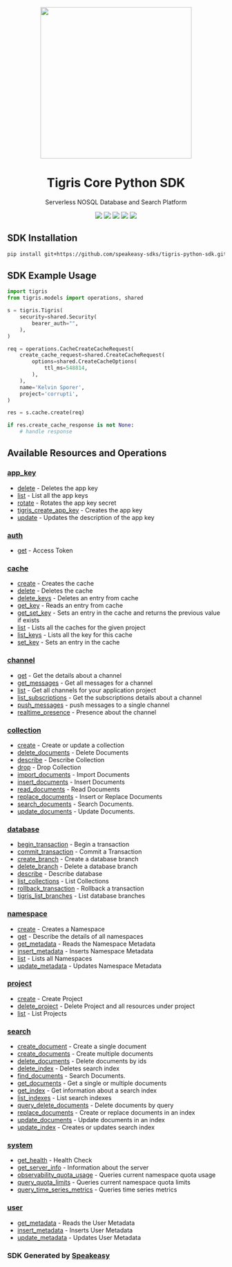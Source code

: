 <div align="center">
    <img src="https://user-images.githubusercontent.com/6267663/235892529-fc4d91d3-0e38-46c1-bbe4-b237ee973e62.svg" width="350px">
    <h1>Tigris Core Python SDK</h1>
   <p>Serverless NOSQL Database and Search Platform</p>
   <a href="https://www.tigrisdata.com/docs/references/api/"><img src="https://img.shields.io/static/v1?label=Docs&message=API Ref&color=000&style=for-the-badge" /></a>
   <a href="https://github.com/speakeasy-sdks/tigris-python-sdk/actions"><img src="https://img.shields.io/github/actions/workflow/status/speakeasy-sdks/tigris-python-sdk/speakeasy_sdk_generation.yml?style=for-the-badge" /></a>
  <a href="https://opensource.org/licenses/MIT"><img src="https://img.shields.io/badge/License-MIT-blue.svg?style=for-the-badge" /></a>
  <a href="https://github.com/speakeasy-sdks/tigris-python-sdk/releases"><img src="https://img.shields.io/github/v/release/speakeasy-sdks/tigris-python-sdk?sort=semver&style=for-the-badge" /></a>
  <a href="https://www.tigrisdata.com/discord/"><img src="https://img.shields.io/static/v1?label=Discord&message=Join&color=7289da&style=for-the-badge" /></a>
</div>

<!-- Start SDK Installation -->
## SDK Installation

```bash
pip install git+https://github.com/speakeasy-sdks/tigris-python-sdk.git
```
<!-- End SDK Installation -->

## SDK Example Usage
<!-- Start SDK Example Usage -->
```python
import tigris
from tigris.models import operations, shared

s = tigris.Tigris(
    security=shared.Security(
        bearer_auth="",
    ),
)

req = operations.CacheCreateCacheRequest(
    create_cache_request=shared.CreateCacheRequest(
        options=shared.CreateCacheOptions(
            ttl_ms=548814,
        ),
    ),
    name='Kelvin Sporer',
    project='corrupti',
)

res = s.cache.create(req)

if res.create_cache_response is not None:
    # handle response
```
<!-- End SDK Example Usage -->

<!-- Start SDK Available Operations -->
## Available Resources and Operations


### [app_key](docs/appkey/README.md)

* [delete](docs/appkey/README.md#delete) - Deletes the app key
* [list](docs/appkey/README.md#list) - List all the app keys
* [rotate](docs/appkey/README.md#rotate) - Rotates the app key secret
* [tigris_create_app_key](docs/appkey/README.md#tigris_create_app_key) - Creates the app key
* [update](docs/appkey/README.md#update) - Updates the description of the app key

### [auth](docs/auth/README.md)

* [get](docs/auth/README.md#get) - Access Token

### [cache](docs/cache/README.md)

* [create](docs/cache/README.md#create) - Creates the cache
* [delete](docs/cache/README.md#delete) - Deletes the cache
* [delete_keys](docs/cache/README.md#delete_keys) - Deletes an entry from cache
* [get_key](docs/cache/README.md#get_key) - Reads an entry from cache
* [get_set_key](docs/cache/README.md#get_set_key) - Sets an entry in the cache and returns the previous value if exists
* [list](docs/cache/README.md#list) - Lists all the caches for the given project
* [list_keys](docs/cache/README.md#list_keys) - Lists all the key for this cache
* [set_key](docs/cache/README.md#set_key) - Sets an entry in the cache

### [channel](docs/channel/README.md)

* [get](docs/channel/README.md#get) - Get the details about a channel
* [get_messages](docs/channel/README.md#get_messages) - Get all messages for a channel
* [list](docs/channel/README.md#list) - Get all channels for your application project
* [list_subscriptions](docs/channel/README.md#list_subscriptions) - Get the subscriptions details about a channel
* [push_messages](docs/channel/README.md#push_messages) - push messages to a single channel
* [realtime_presence](docs/channel/README.md#realtime_presence) - Presence about the channel

### [collection](docs/collection/README.md)

* [create](docs/collection/README.md#create) - Create or update a collection
* [delete_documents](docs/collection/README.md#delete_documents) - Delete Documents
* [describe](docs/collection/README.md#describe) - Describe Collection
* [drop](docs/collection/README.md#drop) - Drop Collection
* [import_documents](docs/collection/README.md#import_documents) - Import Documents
* [insert_documents](docs/collection/README.md#insert_documents) - Insert Documents
* [read_documents](docs/collection/README.md#read_documents) - Read Documents
* [replace_documents](docs/collection/README.md#replace_documents) - Insert or Replace Documents
* [search_documents](docs/collection/README.md#search_documents) - Search Documents.
* [update_documents](docs/collection/README.md#update_documents) - Update Documents.

### [database](docs/database/README.md)

* [begin_transaction](docs/database/README.md#begin_transaction) - Begin a transaction
* [commit_transaction](docs/database/README.md#commit_transaction) - Commit a Transaction
* [create_branch](docs/database/README.md#create_branch) - Create a database branch
* [delete_branch](docs/database/README.md#delete_branch) - Delete a database branch
* [describe](docs/database/README.md#describe) - Describe database
* [list_collections](docs/database/README.md#list_collections) - List Collections
* [rollback_transaction](docs/database/README.md#rollback_transaction) - Rollback a transaction
* [tigris_list_branches](docs/database/README.md#tigris_list_branches) - List database branches

### [namespace](docs/namespace/README.md)

* [create](docs/namespace/README.md#create) - Creates a Namespace
* [get](docs/namespace/README.md#get) - Describe the details of all namespaces
* [get_metadata](docs/namespace/README.md#get_metadata) - Reads the Namespace Metadata
* [insert_metadata](docs/namespace/README.md#insert_metadata) - Inserts Namespace Metadata
* [list](docs/namespace/README.md#list) - Lists all Namespaces
* [update_metadata](docs/namespace/README.md#update_metadata) - Updates Namespace Metadata

### [project](docs/project/README.md)

* [create](docs/project/README.md#create) - Create Project
* [delete_project](docs/project/README.md#delete_project) - Delete Project and all resources under project
* [list](docs/project/README.md#list) - List Projects

### [search](docs/search/README.md)

* [create_document](docs/search/README.md#create_document) - Create a single document
* [create_documents](docs/search/README.md#create_documents) - Create multiple documents
* [delete_documents](docs/search/README.md#delete_documents) - Delete documents by ids
* [delete_index](docs/search/README.md#delete_index) - Deletes search index
* [find_documents](docs/search/README.md#find_documents) - Search Documents.
* [get_documents](docs/search/README.md#get_documents) - Get a single or multiple documents
* [get_index](docs/search/README.md#get_index) - Get information about a search index
* [list_indexes](docs/search/README.md#list_indexes) - List search indexes
* [query_delete_documents](docs/search/README.md#query_delete_documents) - Delete documents by query
* [replace_documents](docs/search/README.md#replace_documents) - Create or replace documents in an index
* [update_documents](docs/search/README.md#update_documents) - Update documents in an index
* [update_index](docs/search/README.md#update_index) - Creates or updates search index

### [system](docs/system/README.md)

* [get_health](docs/system/README.md#get_health) - Health Check
* [get_server_info](docs/system/README.md#get_server_info) - Information about the server
* [observability_quota_usage](docs/system/README.md#observability_quota_usage) - Queries current namespace quota usage
* [query_quota_limits](docs/system/README.md#query_quota_limits) - Queries current namespace quota limits
* [query_time_series_metrics](docs/system/README.md#query_time_series_metrics) - Queries time series metrics

### [user](docs/user/README.md)

* [get_metadata](docs/user/README.md#get_metadata) - Reads the User Metadata
* [insert_metadata](docs/user/README.md#insert_metadata) - Inserts User Metadata
* [update_metadata](docs/user/README.md#update_metadata) - Updates User Metadata
<!-- End SDK Available Operations -->

### SDK Generated by [Speakeasy](https://docs.speakeasyapi.dev/docs/using-speakeasy/client-sdks)
